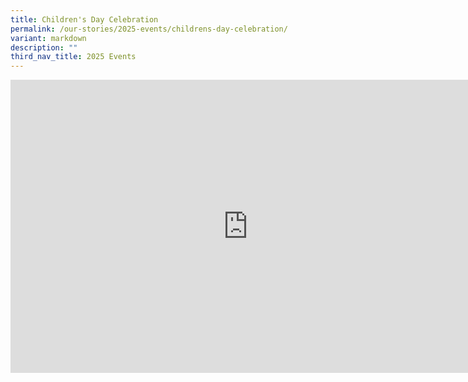 ```yaml
---
title: Children's Day Celebration
permalink: /our-stories/2025-events/childrens-day-celebration/
variant: markdown
description: ""
third_nav_title: 2025 Events
---
```

<iframe allowfullscreen="true" height="469" width="760" frameborder="0" src="https://docs.google.com/presentation/d/e/2PACX-1vTVK2zQfgyzBigqnqO9_gQ-ygEoYB9aS6zao5uikXboABggpjs_4j9cc8VuyJPjpNbFcGfX0pCToKPv/pubembed?start=true&amp;loop=true&amp;delayms=3000"></iframe>